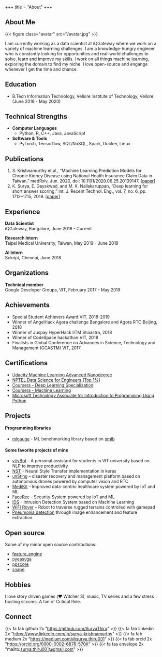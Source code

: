 +++
title = "About"
+++

## About Me

{{< figure class="avatar" src="/avatar.jpg" >}}


I am currently working as a data scientist at iQGateway where we work on a variety of machine learning challenges. I am a knowledge-hungry engineer who is constantly looking for opportunities and real-world challenges to solve, learn and improve my skills. I work on all things machine learning, exploring the domain to find my niche. I love open-source and engange whenever I get the time and chance.

## Education

* B.Tech Information Technology, Vellore Institute of Technology, Vellore  (June 2016 - May 2020)

## Technical Strengths

* **Computer Languages**
    * Python, R, C++, Java, JavaScript
* **Software & Tools**
    * PyTorch, Tensorflow, SQL/NoSQL, Spark, Docker, Linux

## Publications

1. S. Krishnamurthy et al., “Machine Learning Prediction Models for Chronic Kidney Disease using National Health Insurance Claim Data in Taiwan,” medRxiv, Jun. 2020, doi: 10.1101/2020.06.25.20139147.  [[paper](https://www.medrxiv.org/content/10.1101/2020.06.25.20139147v1)]
2. K. Surya, E. Gayakwad, and M. K. Nallakaruppan, “Deep learning for short answer scoring,” Int. J. Recent Technol. Eng., vol. 7, no. 6, pp. 1712–1715, 2019.  [[paper](https://www.ijrte.org/wp-content/uploads/papers/v7i6/F2253037619.pdf)]

## Experience

**Data Scientist** \
iQGateway, Bangalore, June 2018 - Current

**Research Intern** \
Taipei Medical University, Taiwan, May 2019 - June 2019

**AI Intern** \
Sckript, Chennai, June 2018

## Organizations

**Technical member** \
Google Developer Groups, VIT, February 2017 - May 2019

## Achievements

* Special Student Achievers Award VIT, 2018-2019
* Winner of AngelHack Agora challenge Bangalore and Agora RTC Beijing, 2018
* Winner of Juspay HyperHack IITM Shaastra, 2018
* Winner of CodeSpace hackathon VIT, 2018
* Finalists in Global Conference on Advances in Science, Technology and Management (GCASTM) VIT, 2017

## Certifications

* [Udacity Machine Learning Advanced Nanodegree](https://confirm.udacity.com/UWD2SEA7)
* [NPTEL Data Science for Engineers (Top 1%)](https://drive.google.com/file/d/1KcKuhs0u4pzx1DUvso2M1E-wuF1xhvP-/view)
* [Coursera - Deep Learning Specialization](https://www.coursera.org/account/accomplishments/specialization/Y3VSJVYQF9U4)
* [Coursera - Machine Learning](https://www.coursera.org/account/accomplishments/verify/7VWHPQFRVAZJ)
* [Microsoft Technology Associate for Introduction to Programming Using Python](https://portal.certiport.com/Portal/Pages/PrintTranscriptInfo.aspx?action=Cert&id=395&cvid=VR13klT+u7p5/GVjPh83RQ==)

## Projects

#### Programming libraries

* [mlgauge](https://github.com/SuryaThiru/mlgauge) - ML benchmarking library based on [pmlb](https://github.com/EpistasisLab/pmlb)

#### Some favorite projects of mine

* [vityBot](https://github.com/GDGVIT/vityBot) – A personal assistant for students in VIT university based on NLP to improve productivity
* [NST](https://github.com/SuryaThiru/Neural-style-transfer) - Neural Style Transfer implementation in keras
* [unSting](https://github.com/samyak-jain/angelhack) – disaster recovery and management platform based on autonomous drones powered by computer vision and RTC
* [MediKit](https://github.com/apuayush/sm_medikit) – Improved data-centric healthcare system powered by IoT and ML
* [FaceRec](https://github.com/SuryaThiru/IoT-faceRec-security-system) - Security System powered by IoT and ML
* [IDS](https://github.com/SuryaThiru/Intrusion-detection-system) - Intrusion Detection System based on Machine Learning
* [WiFi Rover](https://github.com/SuryaThiru/ISC-bot) – Robot to traverse rugged terrains controlled with gamepad
* [Pneumonia detection](https://github.com/SuryaThiru/Pneumonia-detection) through image enhancement and feature extraction

## Open source

Some of my minor open source contributions:

* [feature_engine](https://github.com/solegalli/feature_engine/)
* [pyeasyga](https://github.com/remiomosowon/pyeasyga)
* [ppscore](https://github.com/8080labs/ppscore)
* [snape](https://github.com/mbernico/snape)

## Hobbies

I love story driven games (❤️ Witcher 3), music, TV series and a few stress busting sitcoms. A fan of Critical Role.

## Connect

{{< fa fab github 2x "https://github.com/SuryaThiru" >}}
{{< fa fab linkedin 2x "https://www.linkedin.com/in/surya-krishnamurthy" >}}
{{< fa fab medium 2x "https://medium.com/@surya.thiru001" >}}
{{< fa fab orcid 2x "https://orcid.org/0000-0002-6876-570X" >}}
{{< fa fas envelope 2x "mailto:surya.thiru001@gmail.com" >}}

